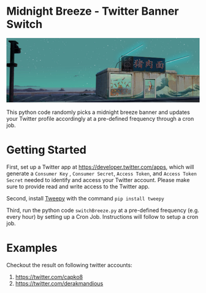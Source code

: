# Midnight Breeze - Twitter Banner Switch

![](twitter_midnightbreeze.jpg?raw=true "")

This python code randomly picks a midnight breeze banner and updates your Twitter profile accordingly at a pre-defined frequency through a cron job.

# Getting Started

First, set up a Twitter app at https://developer.twitter.com/apps, which will generate a ```Consumer Key``` , ```Consumer Secret```, ```Access Token```, and ```Access Token Secret``` needed to identify and access your Twitter account. Please make sure to provide read and write access to the Twitter app.

Second, install [Tweepy](http://www.tweepy.org/) with the command ```pip install tweepy ```

Third, run the python code ```switchBreeze.py``` at a pre-defined frequency (e.g. every hour) by setting up a Cron Job. Instructions will follow to setup a cron job.

# Examples

Checkout the result on following twitter accounts:

1. https://twitter.com/capko8
2. https://twitter.com/derakmandious
